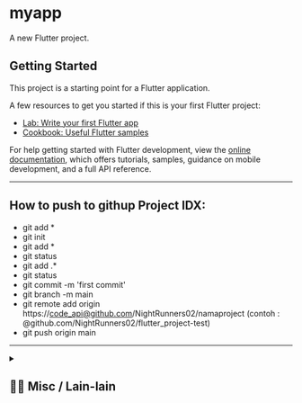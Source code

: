 # myapp

A new Flutter project.

## Getting Started

This project is a starting point for a Flutter application.

A few resources to get you started if this is your first Flutter project:

- [Lab: Write your first Flutter app](https://docs.flutter.dev/get-started/codelab)
- [Cookbook: Useful Flutter samples](https://docs.flutter.dev/cookbook)

For help getting started with Flutter development, view the
[online documentation](https://docs.flutter.dev/), which offers tutorials,
samples, guidance on mobile development, and a full API reference.

---

## How to push to githup Project IDX:

- git add *
- git init
- git add *
- git status
- git add .*
- git status
- git commit -m 'first commit'
- git branch -m main
- git remote add origin https://code_api@github.com/NightRunners02/namaproject (contoh : @github.com/NightRunners02/flutter_project-test)
- git push origin main

---
<details> 
  <summary>
  <h2> ⛓️‍💥 Misc / Lain-lain</h2> 
  </summary>

<p>
<div align="center">
<h3>
  🗣️ Powered By:
</h3>
<img src="https://awesome-svg.vercel.app/card/card_2?name=NightRunners02&summary=Newbie%20Developer&style=nameColor:rgba(223,255,0,1);summaryColor:rgba(57,255,20,1);backgroundColor:rgba(0,0,0,1);" />

---
<h3>
  🌠 Starred:
</h3>
  
[![Stargazers repo roster for @NightRunners02/](https://reporoster.com/stars/NightRunners02/flutter_project-test)](https://github.com/NightRunners02/flutter_project-test/stargazers)

---
<h3>
  🪐 Forked:
</h3>

[![Forkers repo roster for @NightRunners02/](https://reporoster.com/forks/NightRunners02/flutter_project-test)](https://github.com/NightRunners02/flutter_project-test/network/members)

---
<h3>
  💫 Star History:
</h3>

[![Star History Chart](https://api.star-history.com/svg?repos=NightRunners02/flutter_project-test&type=Date)](https://star-history.com/#NightRunners02/flutter_project-test&Date)

</p>
</div>
</details>


